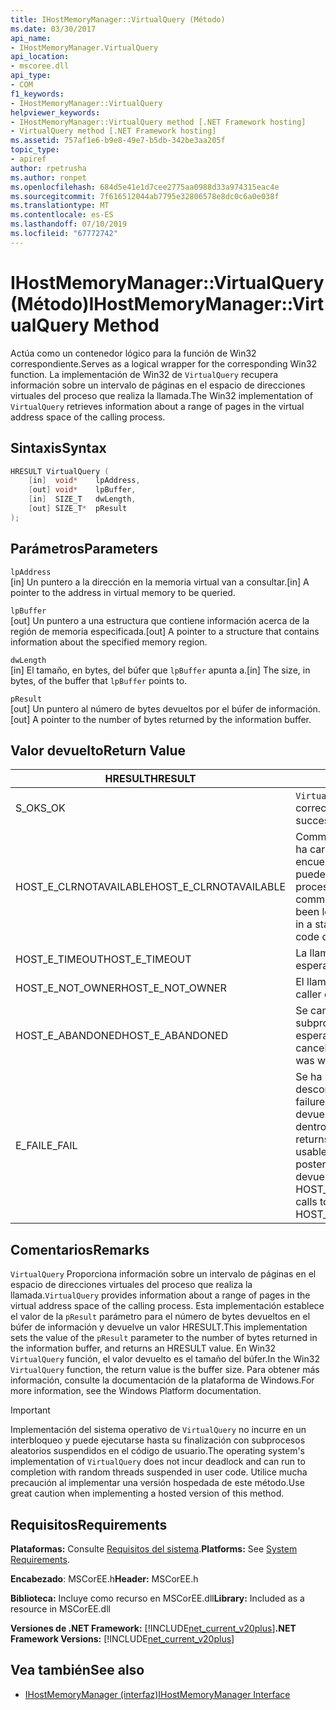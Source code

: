 ```yaml
---
title: IHostMemoryManager::VirtualQuery (Método)
ms.date: 03/30/2017
api_name:
- IHostMemoryManager.VirtualQuery
api_location:
- mscoree.dll
api_type:
- COM
f1_keywords:
- IHostMemoryManager::VirtualQuery
helpviewer_keywords:
- IHostMemoryManager::VirtualQuery method [.NET Framework hosting]
- VirtualQuery method [.NET Framework hosting]
ms.assetid: 757af1e6-b9e8-49e7-b5db-342be3aa205f
topic_type:
- apiref
author: rpetrusha
ms.author: ronpet
ms.openlocfilehash: 684d5e41e1d7cee2775aa0988d33a974315eac4e
ms.sourcegitcommit: 7f616512044ab7795e32806578e8dc0c6a0e038f
ms.translationtype: MT
ms.contentlocale: es-ES
ms.lasthandoff: 07/10/2019
ms.locfileid: "67772742"
---
```

# <a name="ihostmemorymanagervirtualquery-method"></a><span data-ttu-id="3a3f8-102">IHostMemoryManager::VirtualQuery (Método)</span><span class="sxs-lookup"><span data-stu-id="3a3f8-102">IHostMemoryManager::VirtualQuery Method</span></span>
<span data-ttu-id="3a3f8-103">Actúa como un contenedor lógico para la función de Win32 correspondiente.</span><span class="sxs-lookup"><span data-stu-id="3a3f8-103">Serves as a logical wrapper for the corresponding Win32 function.</span></span> <span data-ttu-id="3a3f8-104">La implementación de Win32 de `VirtualQuery` recupera información sobre un intervalo de páginas en el espacio de direcciones virtuales del proceso que realiza la llamada.</span><span class="sxs-lookup"><span data-stu-id="3a3f8-104">The Win32 implementation of `VirtualQuery` retrieves information about a range of pages in the virtual address space of the calling process.</span></span>  
  
## <a name="syntax"></a><span data-ttu-id="3a3f8-105">Sintaxis</span><span class="sxs-lookup"><span data-stu-id="3a3f8-105">Syntax</span></span>  
  
```cpp  
HRESULT VirtualQuery (  
    [in]  void*    lpAddress,  
    [out] void*    lpBuffer,  
    [in]  SIZE_T   dwLength,  
    [out] SIZE_T*  pResult  
);  
```  
  
## <a name="parameters"></a><span data-ttu-id="3a3f8-106">Parámetros</span><span class="sxs-lookup"><span data-stu-id="3a3f8-106">Parameters</span></span>  
 `lpAddress`  
 <span data-ttu-id="3a3f8-107">[in] Un puntero a la dirección en la memoria virtual van a consultar.</span><span class="sxs-lookup"><span data-stu-id="3a3f8-107">[in] A pointer to the address in virtual memory to be queried.</span></span>  
  
 `lpBuffer`  
 <span data-ttu-id="3a3f8-108">[out] Un puntero a una estructura que contiene información acerca de la región de memoria especificada.</span><span class="sxs-lookup"><span data-stu-id="3a3f8-108">[out] A pointer to a structure that contains information about the specified memory region.</span></span>  
  
 `dwLength`  
 <span data-ttu-id="3a3f8-109">[in] El tamaño, en bytes, del búfer que `lpBuffer` apunta a.</span><span class="sxs-lookup"><span data-stu-id="3a3f8-109">[in] The size, in bytes, of the buffer that `lpBuffer` points to.</span></span>  
  
 `pResult`  
 <span data-ttu-id="3a3f8-110">[out] Un puntero al número de bytes devueltos por el búfer de información.</span><span class="sxs-lookup"><span data-stu-id="3a3f8-110">[out] A pointer to the number of bytes returned by the information buffer.</span></span>  
  
## <a name="return-value"></a><span data-ttu-id="3a3f8-111">Valor devuelto</span><span class="sxs-lookup"><span data-stu-id="3a3f8-111">Return Value</span></span>  
  
|<span data-ttu-id="3a3f8-112">HRESULT</span><span class="sxs-lookup"><span data-stu-id="3a3f8-112">HRESULT</span></span>|<span data-ttu-id="3a3f8-113">DESCRIPCIÓN</span><span class="sxs-lookup"><span data-stu-id="3a3f8-113">Description</span></span>|  
|-------------|-----------------|  
|<span data-ttu-id="3a3f8-114">S_OK</span><span class="sxs-lookup"><span data-stu-id="3a3f8-114">S_OK</span></span>|<span data-ttu-id="3a3f8-115">`VirtualQuery` se devolvió correctamente.</span><span class="sxs-lookup"><span data-stu-id="3a3f8-115">`VirtualQuery` returned successfully.</span></span>|  
|<span data-ttu-id="3a3f8-116">HOST_E_CLRNOTAVAILABLE</span><span class="sxs-lookup"><span data-stu-id="3a3f8-116">HOST_E_CLRNOTAVAILABLE</span></span>|<span data-ttu-id="3a3f8-117">Common language runtime (CLR) no se ha cargado en un proceso o el CLR se encuentra en un estado en el que no se puede ejecutar código administrado o procesar la llamada correctamente.</span><span class="sxs-lookup"><span data-stu-id="3a3f8-117">The common language runtime (CLR) has not been loaded into a process, or the CLR is in a state in which it cannot run managed code or process the call successfully.</span></span>|  
|<span data-ttu-id="3a3f8-118">HOST_E_TIMEOUT</span><span class="sxs-lookup"><span data-stu-id="3a3f8-118">HOST_E_TIMEOUT</span></span>|<span data-ttu-id="3a3f8-119">La llamada ha agotado el tiempo de espera.</span><span class="sxs-lookup"><span data-stu-id="3a3f8-119">The call timed out.</span></span>|  
|<span data-ttu-id="3a3f8-120">HOST_E_NOT_OWNER</span><span class="sxs-lookup"><span data-stu-id="3a3f8-120">HOST_E_NOT_OWNER</span></span>|<span data-ttu-id="3a3f8-121">El llamador no posee el bloqueo.</span><span class="sxs-lookup"><span data-stu-id="3a3f8-121">The caller does not own the lock.</span></span>|  
|<span data-ttu-id="3a3f8-122">HOST_E_ABANDONED</span><span class="sxs-lookup"><span data-stu-id="3a3f8-122">HOST_E_ABANDONED</span></span>|<span data-ttu-id="3a3f8-123">Se canceló un evento mientras un subproceso bloqueado o fibra estaba esperando en ella.</span><span class="sxs-lookup"><span data-stu-id="3a3f8-123">An event was canceled while a blocked thread or fiber was waiting on it.</span></span>|  
|<span data-ttu-id="3a3f8-124">E_FAIL</span><span class="sxs-lookup"><span data-stu-id="3a3f8-124">E_FAIL</span></span>|<span data-ttu-id="3a3f8-125">Se ha producido un error irrecuperable desconocido.</span><span class="sxs-lookup"><span data-stu-id="3a3f8-125">An unknown catastrophic failure occurred.</span></span> <span data-ttu-id="3a3f8-126">Cuando un método devuelve E_FAIL, CLR ya no es utilizable dentro del proceso.</span><span class="sxs-lookup"><span data-stu-id="3a3f8-126">When a method returns E_FAIL, the CLR is no longer usable within the process.</span></span> <span data-ttu-id="3a3f8-127">Las llamadas posteriores a métodos de hospedaje devuelven HOST_E_CLRNOTAVAILABLE.</span><span class="sxs-lookup"><span data-stu-id="3a3f8-127">Subsequent calls to hosting methods return HOST_E_CLRNOTAVAILABLE.</span></span>|  
  
## <a name="remarks"></a><span data-ttu-id="3a3f8-128">Comentarios</span><span class="sxs-lookup"><span data-stu-id="3a3f8-128">Remarks</span></span>  
 <span data-ttu-id="3a3f8-129">`VirtualQuery` Proporciona información sobre un intervalo de páginas en el espacio de direcciones virtuales del proceso que realiza la llamada.</span><span class="sxs-lookup"><span data-stu-id="3a3f8-129">`VirtualQuery` provides information about a range of pages in the virtual address space of the calling process.</span></span> <span data-ttu-id="3a3f8-130">Esta implementación establece el valor de la `pResult` parámetro para el número de bytes devueltos en el búfer de información y devuelve un valor HRESULT.</span><span class="sxs-lookup"><span data-stu-id="3a3f8-130">This implementation sets the value of the `pResult` parameter to the number of bytes returned in the information buffer, and returns an HRESULT value.</span></span> <span data-ttu-id="3a3f8-131">En Win32 `VirtualQuery` función, el valor devuelto es el tamaño del búfer.</span><span class="sxs-lookup"><span data-stu-id="3a3f8-131">In the Win32 `VirtualQuery` function, the return value is the buffer size.</span></span> <span data-ttu-id="3a3f8-132">Para obtener más información, consulte la documentación de la plataforma de Windows.</span><span class="sxs-lookup"><span data-stu-id="3a3f8-132">For more information, see the Windows Platform documentation.</span></span>  
  
> [!IMPORTANT]
>  <span data-ttu-id="3a3f8-133">Implementación del sistema operativo de `VirtualQuery` no incurre en un interbloqueo y puede ejecutarse hasta su finalización con subprocesos aleatorios suspendidos en el código de usuario.</span><span class="sxs-lookup"><span data-stu-id="3a3f8-133">The operating system's implementation of `VirtualQuery` does not incur deadlock and can run to completion with random threads suspended in user code.</span></span> <span data-ttu-id="3a3f8-134">Utilice mucha precaución al implementar una versión hospedada de este método.</span><span class="sxs-lookup"><span data-stu-id="3a3f8-134">Use great caution when implementing a hosted version of this method.</span></span>  
  
## <a name="requirements"></a><span data-ttu-id="3a3f8-135">Requisitos</span><span class="sxs-lookup"><span data-stu-id="3a3f8-135">Requirements</span></span>  
 <span data-ttu-id="3a3f8-136">**Plataformas:** Consulte [Requisitos del sistema](../../../../docs/framework/get-started/system-requirements.md).</span><span class="sxs-lookup"><span data-stu-id="3a3f8-136">**Platforms:** See [System Requirements](../../../../docs/framework/get-started/system-requirements.md).</span></span>  
  
 <span data-ttu-id="3a3f8-137">**Encabezado**: MSCorEE.h</span><span class="sxs-lookup"><span data-stu-id="3a3f8-137">**Header:** MSCorEE.h</span></span>  
  
 <span data-ttu-id="3a3f8-138">**Biblioteca:** Incluye como recurso en MSCorEE.dll</span><span class="sxs-lookup"><span data-stu-id="3a3f8-138">**Library:** Included as a resource in MSCorEE.dll</span></span>  
  
 <span data-ttu-id="3a3f8-139">**Versiones de .NET Framework:** [!INCLUDE[net_current_v20plus](../../../../includes/net-current-v20plus-md.md)]</span><span class="sxs-lookup"><span data-stu-id="3a3f8-139">**.NET Framework Versions:** [!INCLUDE[net_current_v20plus](../../../../includes/net-current-v20plus-md.md)]</span></span>  
  
## <a name="see-also"></a><span data-ttu-id="3a3f8-140">Vea también</span><span class="sxs-lookup"><span data-stu-id="3a3f8-140">See also</span></span>

- [<span data-ttu-id="3a3f8-141">IHostMemoryManager (interfaz)</span><span class="sxs-lookup"><span data-stu-id="3a3f8-141">IHostMemoryManager Interface</span></span>](../../../../docs/framework/unmanaged-api/hosting/ihostmemorymanager-interface.md)
